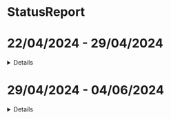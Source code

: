 # StatusReport

# 22/04/2024 - 29/04/2024 
<details>

Durante essa sprint a equipe se concentrou em duas atividades principais:
- Adaptação do código para realizar as tarefas solicitadas
- Adicionar uma nova classe para orquestrar entrada e saida de dados

## O que foi feito?
As atividades dessa sprint ainda não foram completamente realizadas dado que essa sprint necessita de um tempo maior de dedicação e de tempo por conta da curva de aprendizado para a **compreensão do código** e **adaptações necessárias**. Entretanto, durante essa semana, algumas alterações foram realizadas no código e que valem serem destacadas:

O projeto possui alguns padrões de projeto que foram levados em conta e preservados, visando manter a identidade do projeto e que, consequentemente, foram mantidos:
- Variáveis e mensagens de saída em português;
- Modelo de declaração de variáveis no formato camelCase, padrão da linguagem;

## CSVWriter
CSVWriter é uma ferramenta criada pra leitura de CSVs bem formatados com o proposito de alimentar os objetos que armazenam os dados da empresa fictícia. Seu funcionamento é bem simples e pode ser executado através dos comandos:

```cpp
CSVWriter::alimentarComCSV(string path, Logistica* logistica, uint64_t UINT64_MAX)
```

Essa classe funciona de acordo com o que a mesma propõem, ela pode ler os valores do CSV e exibi-los na tela ou inseri-los diretamente na base da dados do sistema.

## Adaptação do sistema para o funcionamento com coordenadas
Foi-se utilizado o código aberto de autoria de [@diogo2m](https://github.com/diogo2m) para conversão de endereços para coordenadas geográficas. Apesar dessa ter sido uma etapa simples no sentido que a equipe utilizou de um sistema já criado, a etapa de **adaptar as classes** já existentes para que pudesse alocar veículos de acordo com a mesma, foi desafiadora.

O sistema anterior realizava a atribuição de carga levando em conta **apenas o peso do pedido**, e permitindo apenas **um pedido por veículo**. Dessa forma a equipe teve que alterar o código original para que o mesmo começasse a levar em conta **fatores de capacidade** (carregar mais de um pedido) e levar em conta as **coordenadas geográficas** para a atribuição de tarefas.

Algumas partes do código estão com tipagens incorretas como o ID que não é uma string e é inserido manualmente na criação do pedido. Além disso, outras variáveis com tipos que **inviabilizam o tratamento de dados**, por exemplo, as coordenadas geográficas, que são tratadas com string e não possuem métodos de conversão. Então, a equipe terá que dedicar certo tempo para adaptar os métodos e atributos necessários para o funcionamento correto da aplicação.

Além disso, o CSV fornecido dificultou a percepção do funcionamento do código, pois, além de estar mal formatado, a maioria dos dados eram inválidos. Isso tornou o processo de depuração mais complexo, pois, dado que havia muitos erros e o tempo de requisição pode ficar razoavelmente grande, tornou-se complicado avaliar **se os erros eram referentes a um erro de código ou a uma entrada inválida**.

## Adaptação do Makefile
Além da pequena curva de aprendizado no funcionamento de um arquivo Makefile. A equipe notou que é necessário implementar parametrização do caminho de saída do arquivo binário de execução. E além disso, passar a compilar os headers, que **não estavam sendo compilados**. Dado que esse processo é bem manual e demanda certo tempo, essa atividade ainda não pôde ser realizada completamente.  

Próximos passos:
- Refatorar os headers.
- Refatorar o código, adaptando para fazer o que foi solicitado.

</details>



# 29/04/2024 - 04/06/2024
<details>

Durante essa sprint a equipe se concentrou em duas atividades principais:
- Finalização das tarefas solicitadas.
- Aprimorar elementos do código.
- Aprimorar a experiência do usuário leigo.

## Primeira versão estável
Como comentado na sprint anterior, a equipe, por restrição de tempo, não pôde adaptar completamente o código para cumprir com as demandas propostas. Então, durante essas semanas a equipe teve o foco principal em criar uma primeira versão estável da aplicação. 

Dessa forma, a aplicação passou a ser alterada, agora, contando com: **compilação dos cabeçalhos** das classes; criação do atributo `coordenadas` e seus respectivos métodos get e set; **atualização das coordenadas** do pedido de acordo com a localização; **lidando com limitações de capacidade** durante a atribuição de carga. 

## Aprimorando AlimentadorBancoDados
A equipe buscou realizar refatoração no código da classe AlimentadorBancoDados (antigo CSVWriter). Foram realizados alguns **tratamentos de erros** quando o CSV não está bem formatado ou possui valores inválidos. Além disso, considerando que o sistema AlimentadorBancoDados está frequentemente associado a um grande volume de requisições e inserções nas classes de armazenamento do sistema (por exemplo, ListaVeiculos, Logistica), a equipe optou por implementar **processamento paralelo** para a criação e adição de pedidos. Assim, reduzindo o tempo de espera e aumentando a eficiência na utilização dos recursos computacionais disponíveis. 

## Mensagens semânticas e experiência do usuário
Com propósito de melhorar a experiência do usuário no sistema, a equipe criou a classe Sistema. Essa classe, em linhas gerais, gera interfaces para utilização das funcionaliades do sistema. A mesma aceita tanto entradas do próprio sistema (e.g. ponteiro para objetos ou ID) como entradas via console em tempo real e com atualizações contantes do progresso da execução.  

Além disso, a equipe refatorou o código adicionando **mensagens de saída semânticas**, com a biblioteca stdout e stderr. Essa alteração é interessante pois além de aumentar a legibilidade e semântica do código, também permite que o usuário possa redirecionar as mensagens de log para um arquivo a parte, possibilitando a filtragem de mensagens baseada nos interesses do usuário. 

Próximos passos:
- Adaptação dos nomes das classe seguindo o pad~rao convencional (nome da classe é o nome do arquivo)
- Regularizar padrão de projeto, const e comentarios

</details>